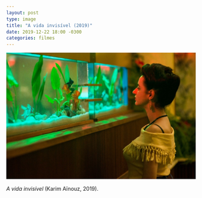```yaml
---
layout: post
type: image
title: "A vida invisível (2019)"
date: 2019-12-22 18:00 -0300
categories: filmes
---
```

![Quadro do filme “A vida invisível”.](/assets/2019/a-vida-invisivel.jpg)

_A vida invisível_ (Karim Aïnouz, 2019).

